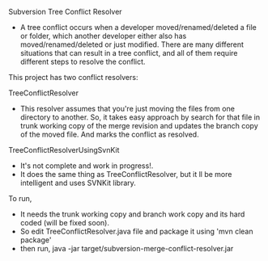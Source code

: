 Subversion Tree Conflict Resolver

- A tree conflict occurs when a developer moved/renamed/deleted a file or folder, which another developer either also has moved/renamed/deleted or just modified. There are many different situations that can result in a tree conflict, and all of them require different steps to resolve the conflict.

This project has two conflict resolvers:

TreeConflictResolver

- This resolver assumes that you're just moving the files from one directory to another. So, it takes easy approach by search for that file in trunk working copy of the merge revision and updates the branch copy of the moved file. And marks the conflict  as resolved.

TreeConflictResolverUsingSvnKit

- It's not complete and work in progress!.
- It does the same thing as TreeConflictResolver, but it ll be more intelligent and uses SVNKit library.


To run,

- It needs the trunk working copy and branch work copy and its hard coded (will be fixed soon).
- So edit TreeConflictResolver.java file and package it using 'mvn clean package'
- then run, java -jar target/subversion-merge-conflict-resolver.jar
